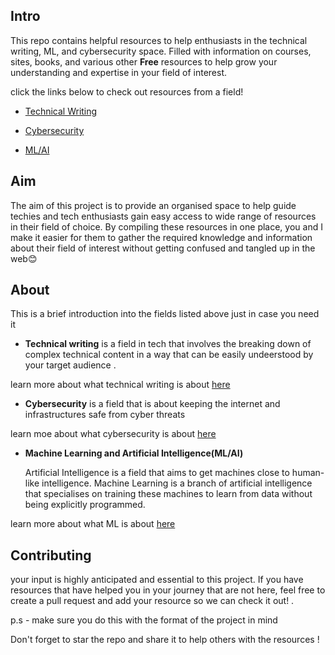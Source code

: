 ## Intro

This repo contains helpful resources to help enthusiasts in the technical writing, ML, and cybersecurity space. Filled with information on courses, sites, books, and various other **Free** resources to help grow your understanding and expertise in your field of interest.

click the links below to check out resources from a field!

* [Technical Writing](https://github.com/Iqmaa/Technical_writing_resource/blob/main/Technical_writing/general.md)
    
* [Cybersecurity](https://github.com/Iqmaa/Technical_writing_resource/blob/main/Cybersec/general.md)
    
* [ML/AI](https://github.com/Iqmaa/Technical_writing_resource/blob/main/ML%26AI/general.md)
    
## Aim

The aim of this project is to provide an organised space to help guide techies and tech enthusiasts gain easy access to wide range of resources in their field of choice. By compiling these resources in one place, you and I make it easier for them to gather the required knowledge and information about their field of interest without getting confused and tangled up in the web😊

## About

This is a brief introduction into the fields listed above just in case you need it

* **Technical writing** is a field in tech that involves the breaking down of complex technical content in a way that can be easily undeerstood by your target audience .
    

learn more about what technical writing is about [here](https://www.freecodecamp.org/news/technical-writing-for-beginners/)

* **Cybersecurity** is a field that is about keeping the internet and infrastructures safe from cyber threats
    

learn moe about what cybersecurity is about [here](https://iqmacodes.hashnode.dev/an-introduction-to-cybersecurity)

* **Machine Learning and Artificial Intelligence(ML/AI)**
    
    Artificial Intelligence is a field that aims to get machines close to human-like intelligence. Machine Learning is a branch of artificial intelligence that specialises on training these machines to learn from data without being explicitly programmed.
    
learn more about what ML is about [here](https://iqmacodes.hashnode.dev/what-is-machine-learning)

## Contributing

your input is highly anticipated and essential to this project. If you have resources that have helped you in your journey that are not here, feel free to create a pull request and add your resource so we can check it out! .

p.s - make sure you do this with the format of the project in mind

Don't forget to star the repo and share it to help others with the resources !
